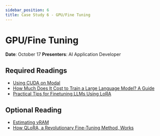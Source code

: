 ```yaml
---
sidebar_position: 6
title: Case Study 6 - GPU/Fine Tuning
---
```


# GPU/Fine Tuning

**Date**: October 17
**Presenters**: AI Application Developer

## Required Readings

- [Using CUDA on Modal](https://modal.com/docs/guide/cuda)
- [How Much Does It Cost to Train a Large Language Model? A Guide](https://brev.dev/blog/llm-cost-estimate)
- [Practical Tips for Finetuning LLMs Using LoRA](https://magazine.sebastianraschka.com/p/practical-tips-for-finetuning-llms)

## Optional Reading

- [Estimating vRAM](https://hamel.dev/notes/llm/finetuning/03_estimating_vram.html)
- [How QLoRA, a Revolutionary Fine-Tuning Method, Works](https://brev.dev/blog/how-qlora-works)
